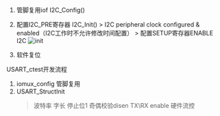 1. 管脚复用iof I2C_Config()
2. 配置I2C_PRE寄存器 I2C_Init()
        > I2C peripheral clock configured & enabled（I2C工作时不允许修改时间配置）
        > 配置SETUP寄存器ENABLE I2C
        ![init](../doc/pic/initial.png)

3. 软件复位


USART_ctest开发流程

1. iomux_config 管脚复用
2. USART_StructInit
   > 波特率
   > 字长
   > 停止位1
   > 奇偶校验disen
   > TX\RX enable
   > 硬件流控
